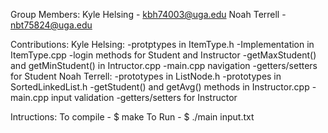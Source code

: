 Group Members:
Kyle Helsing - kbh74003@uga.edu
Noah Terrell - nbt75824@uga.edu

Contributions:
Kyle Helsing:
-protptypes in ItemType.h
-Implementation in ItemType.cpp
-login methods for Student and Instructor
-getMaxStudent() and getMinStudent() in Intructor.cpp
-main.cpp navigation
-getters/setters for Student
Noah Terrell:
-prototypes in ListNode.h
-prototypes in SortedLinkedList.h
-getStudent() and getAvg() methods in Instructor.cpp
-main.cpp input validation
-getters/setters for Instructor

Intructions:
To compile - $ make
To Run - $ ./main input.txt